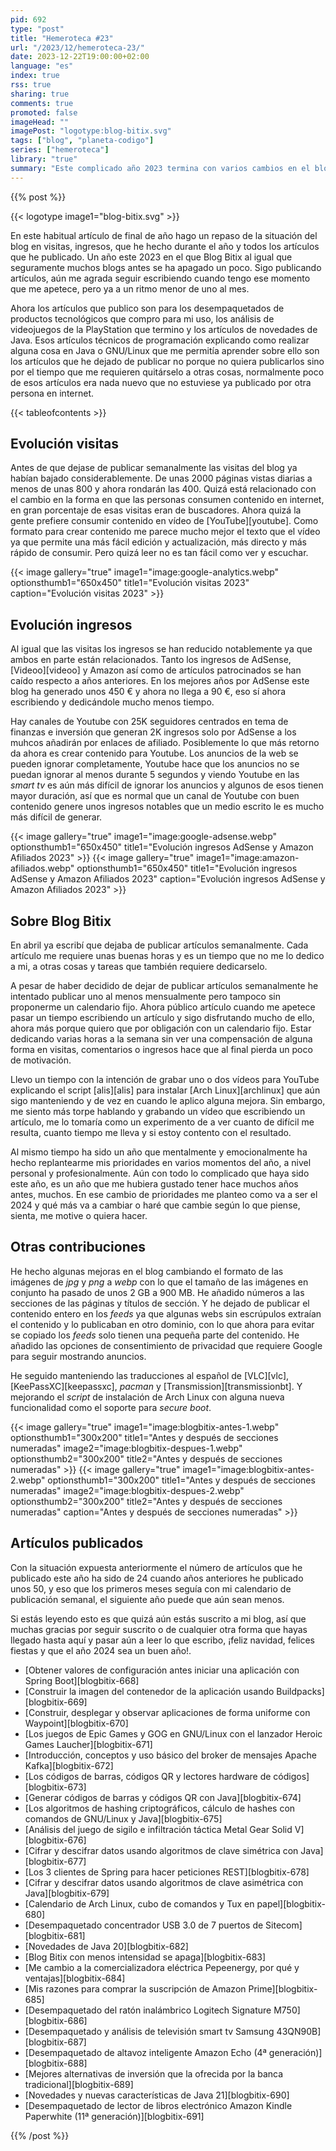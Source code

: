 ```yaml
---
pid: 692
type: "post"
title: "Hemeroteca #23"
url: "/2023/12/hemeroteca-23/"
date: 2023-12-22T19:00:00+02:00
language: "es"
index: true
rss: true
sharing: true
comments: true
promoted: false
imageHead: ""
imagePost: "logotype:blog-bitix.svg"
tags: ["blog", "planeta-codigo"]
series: ["hemeroteca"]
library: "true"
summary: "Este complicado año 2023 termina con varios cambios en el blog y a nivel personal. El blog ha bajado en gran medida las visitas e ingresos por publicidad AdSense y en el que he dejado de publicar artículos con un calendario fijo semanal."
---
```


{{% post %}}

{{< logotype image1="blog-bitix.svg" >}}

En este habitual artículo de final de año hago un repaso de la situación del blog en visitas, ingresos, que he hecho durante el año y todos los artículos que he publicado. Un año este 2023 en el que Blog Bitix al igual que seguramente muchos blogs antes se ha apagado un poco. Sigo publicando artículos, aún me agrada seguir escribiendo cuando tengo ese momento que me apetece, pero ya a un ritmo menor de uno al mes.

Ahora los artículos que publico son para los desempaquetados de productos tecnológicos que compro para mi uso, los análisis de videojuegos de la PlayStation que termino y los artículos de novedades de Java. Esos artículos técnicos de programación explicando como realizar alguna cosa en Java o GNU/Linux que me permitía aprender sobre ello son los artículos que he dejado de publicar no porque no quiera publicarlos sino por el tiempo que me requieren quitárselo a otras cosas, normalmente poco de esos artículos era nada nuevo que no estuviese ya publicado por otra persona en internet.

{{< tableofcontents >}}

## Evolución visitas

Antes de que dejase de publicar semanalmente las visitas del blog ya habían bajado considerablemente. De unas 2000 páginas vistas diarias a menos de unas 800 y ahora rondarán las 400. Quizá está relacionado con el cambio en la forma en que las personas consumen contenido en internet, en gran porcentaje de esas visitas eran de buscadores. Ahora quizá la gente prefiere consumir contenido en vídeo de [YouTube][youtube]. Como formato para crear contenido me parece mucho mejor el texto que el vídeo ya que permite una más fácil edición y actualización, más directo y más rápido de consumir. Pero quizá leer no es tan fácil como ver y escuchar.

{{< image
    gallery="true"
    image1="image:google-analytics.webp" optionsthumb1="650x450" title1="Evolución visitas 2023"
    caption="Evolución visitas 2023" >}}

## Evolución ingresos

Al igual que las visitas los ingresos se han reducido notablemente ya que ambos en parte están relacionados. Tanto los ingresos de AdSense, [Videoo][videoo] y Amazon así como de artículos patrocinados se han caído respecto a años anteriores. En los mejores años por AdSense este blog ha generado unos 450 € y ahora no llega a 90 €, eso sí ahora escribiendo y dedicándole mucho menos tiempo.

Hay canales de Youtube con 25K seguidores centrados en tema de finanzas e inversión que generan 2K ingresos solo por AdSense a los muhcos añadirán por enlaces de afiliado. Posiblemente lo que más retorno da ahora es crear contenido para Youtube. Los anuncios de la web se pueden ignorar completamente, Youtube hace que los anuncios no se puedan ignorar al menos durante 5 segundos y viendo Youtube en las _smart tv_ es aún más difícil de ignorar los anuncios y algunos de esos tienen mayor duración, así que es normal que un canal de Youtube con buen contenido genere unos ingresos notables que un medio escrito le es mucho más difícil de generar.

{{< image
    gallery="true"
    image1="image:google-adsense.webp" optionsthumb1="650x450" title1="Evolución ingresos AdSense y Amazon Afiliados 2023" >}}
{{< image
    gallery="true"
    image1="image:amazon-afiliados.webp" optionsthumb1="650x450" title1="Evolución ingresos AdSense y Amazon Afiliados 2023"
    caption="Evolución ingresos AdSense y Amazon Afiliados 2023" >}}

## Sobre Blog Bitix

En abril ya escribí que dejaba de publicar artículos semanalmente. Cada artículo me requiere unas buenas horas y es un tiempo que no me lo dedico a mi, a otras cosas y tareas que también requiere dedicarselo.

A pesar de haber decidido de dejar de publicar artículos semanalmente he intentado publicar uno al menos mensualmente pero tampoco sin proponerme un calendario fijo. Ahora público artículo cuando me apetece pasar un tiempo escribiendo un artículo y sigo disfrutando mucho de ello, ahora más porque quiero que por obligación con un calendario fijo. Estar dedicando varias horas a la semana sin ver una compensación de alguna forma en visitas, comentarios o ingresos hace que al final pierda un poco de motivación.

Llevo un tiempo con la intención de grabar uno o dos vídeos para YouTube explicando el script [alis][alis] para instalar [Arch Linux][archlinux] que aún sigo manteniendo y de vez en cuando le aplico alguna mejora. Sin embargo, me siento más torpe hablando y grabando un vídeo que escribiendo un artículo, me lo tomaría como un experimento de a ver cuanto de difícil me resulta, cuanto tiempo me lleva y si estoy contento con el resultado.

Al mismo tiempo ha sido un año que mentalmente y emocionalmente ha hecho replantearme mis prioridades en varios momentos del año, a nivel personal y profesionalmente. Aún con todo lo complicado que haya sido este año, es un año que me hubiera gustado tener hace muchos años antes, muchos. En ese cambio de prioridades me planteo como va a ser el 2024 y qué más va a cambiar o haré que cambie según lo que piense, sienta, me motive o quiera hacer.

## Otras contribuciones

He hecho algunas mejoras en el blog cambiando el formato de las imágenes de _jpg_ y _png_ a _webp_ con lo que el tamaño de las imágenes en conjunto ha pasado de unos 2 GB a 900 MB. He añadido números a las secciones de las páginas y títulos de sección. Y he dejado de publicar el contenido entero en los _feeds_ ya que algunas webs sin escrúpulos extraían el contenido y lo publicaban en otro dominio, con lo que ahora para evitar se copiado los _feeds_ solo tienen una pequeña parte del contenido. He añadido las opciones de consentimiento de privacidad que requiere Google para seguir mostrando anuncios.

He seguido manteniendo las traducciones al español de [VLC][vlc], [KeePassXC][keepassxc], _pacman_ y [Transmission][transmissionbt]. Y mejorando el _script_ de instalación de Arch Linux con alguna nueva funcionalidad como el soporte para _secure boot_.

{{< image
    gallery="true"
    image1="image:blogbitix-antes-1.webp" optionsthumb1="300x200" title1="Antes y después de secciones numeradas"
    image2="image:blogbitix-despues-1.webp" optionsthumb2="300x200" title2="Antes y después de secciones numeradas" >}}
{{< image
    gallery="true"
    image1="image:blogbitix-antes-2.webp" optionsthumb1="300x200" title1="Antes y después de secciones numeradas"
    image2="image:blogbitix-despues-2.webp" optionsthumb2="300x200" title2="Antes y después de secciones numeradas"
    caption="Antes y después de secciones numeradas" >}}

## Artículos publicados

Con la situación expuesta anteriormente el número de artículos que he publicado este año ha sido de 24 cuando años anteriores he publicado unos 50, y eso que los primeros meses seguía con mi calendario de publicación semanal, el siguiente año puede que aún sean menos.

Si estás leyendo esto es que quizá aún estás suscrito a mi blog, así que muchas gracias por seguir suscrito o de cualquier otra forma que hayas llegado hasta aquí y pasar aún a leer lo que escribo, ¡feliz navidad, felices fiestas y que el año 2024 sea un buen año!.

* [Obtener valores de configuración antes iniciar una aplicación con Spring Boot][blogbitix-668]
* [Construir la imagen del contenedor de la aplicación usando Buildpacks][blogbitix-669]
* [Construir, desplegar y observar aplicaciones de forma uniforme con Waypoint][blogbitix-670]
* [Los juegos de Epic Games y GOG en GNU/Linux con el lanzador Heroic Games Laucher][blogbitix-671]
* [Introducción, conceptos y uso básico del broker de mensajes Apache Kafka][blogbitix-672]
* [Los códigos de barras, códigos QR y lectores hardware de códigos][blogbitix-673]
* [Generar códigos de barras y códigos QR con Java][blogbitix-674]
* [Los algoritmos de hashing criptográficos, cálculo de hashes con comandos de GNU/Linux y Java][blogbitix-675]
* [Análisis del juego de sigilo e infiltración táctica Metal Gear Solid V][blogbitix-676]
* [Cifrar y descifrar datos usando algoritmos de clave simétrica con Java][blogbitix-677]
* [Los 3 clientes de Spring para hacer peticiones REST][blogbitix-678]
* [Cifrar y descifrar datos usando algoritmos de clave asimétrica con Java][blogbitix-679]
* [Calendario de Arch Linux, cubo de comandos y Tux en papel][blogbitix-680]
* [Desempaquetado concentrador USB 3.0 de 7 puertos de Sitecom][blogbitix-681]
* [Novedades de Java 20][blogbitix-682]
* [Blog Bitix con menos intensidad se apaga][blogbitix-683]
* [Me cambio a la comercializadora eléctrica Pepeenergy, por qué y ventajas][blogbitix-684]
* [Mis razones para comprar la suscripción de Amazon Prime][blogbitix-685]
* [Desempaquetado del ratón inalámbrico Logitech Signature M750][blogbitix-686]
* [Desempaquetado y análisis de televisión smart tv Samsung 43QN90B][blogbitix-687]
* [Desempaquetado de altavoz inteligente Amazon Echo (4ª generación)][blogbitix-688]
* [Mejores alternativas de inversión que la ofrecida por la banca tradicional][blogbitix-689]
* [Novedades y nuevas características de Java 21][blogbitix-690]
* [Desempaquetado de lector de libros electrónico Amazon Kindle Paperwhite (11ª generación)][blogbitix-691]

{{% /post %}}
